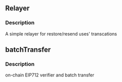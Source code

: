 ## Relayer

### Description

A simple relayer for restore/resend uses' transcations

## batchTransfer

### Description

on-chain EIP712 verifier and batch transfer